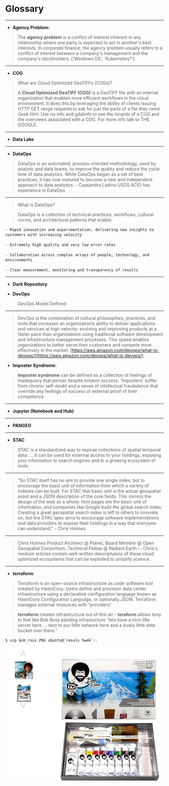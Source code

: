 # Glossary

---
- **Agency Problem:**
> The **agency problem** is a conflict of interest inherent in any relationship where one party is expected to act in another's best interests. In corporate finance, the agency problem usually refers to a conflict of interest between a company's management and the company's stockholders.  ['Windows OS', 'Kubernetes?']

---
- **COG**
> What are Cloud Optimized GeoTIFFs (COGs)?

> A **Cloud Optimized GeoTIFF (COG)** is a GeoTIFF file with an internal organization that enables more efficient workflows in the cloud environment.  It does this by leveraging the ability of clients issuing HTTP GET range requests to ask for just the parts of a file they need.
*Geek Hint:* Use rio info and gdalinfo to see the innards of a COG and the overviews associated with a COG.
For more info talk to THE GOOGLE.

---
- **Data Lake**

---
- **DataOps**
> DataOps is an automated, process-oriented methodology, used by analytic and data teams, to improve the quality and reduce the cycle time of data analytics. While DataOps began as a set of best practices, it has now matured to become a new and independent approach to data analytics. - Cassandra Ladino USGS ACIO has experience in DataOps
---
> What is DataOps?

> DataOps is a collection of technical practices, workflows, cultural norms, and architectural patterns that enable:

    - Rapid innovation and experimentation, delivering new insights to customers with increasing velocity

    - Extremely high quality and very low error rates

    - Collaboration across complex arrays of people, technology, and environments

    - Clear measurement, monitoring and transparency of results


---
- **Dark Repository**



- **DevOps**
> DevOps Model Defined

---
> DevOps is the combination of cultural philosophies, practices, and tools that increases an organization’s ability to deliver applications and services at high velocity: evolving and improving products at a faster pace than organizations using traditional software development and infrastructure management processes. This speed enables organizations to better serve their customers and compete more effectively in the market. [https://aws.amazon.com/devops/what-is-devops/](https://aws.amazon.com/devops/what-is-devops/)



- **Imposter Syndrome:**
> **Imposter syndrome** can be defined as a collection of feelings of inadequacy that persist despite evident success. 'Imposters' suffer from chronic self-doubt and a sense of intellectual fraudulence that override any feelings of success or external proof of their competence


---
- **Jupyter (Notebook and Hub)**

---
- **PANGEO**



---
- **STAC**
> STAC is a standardized way to expose collections of spatial temporal data. ... It can be used for external access to your holdings, exposing your information to search engines and to a growing ecosystem of tools.
---
> "So STAC itself has no aim to provide one single index, but to encourage the basic unit of information from which a variety of indexes can be built. For STAC that basic unit is the actual geospatial asset and a JSON description of the core fields. This mirrors the design of the web as a whole: html pages are the basic unit of information, and companies like Google build the global search index. Creating a great geospatial search index is left to others to innovate on, but the STAC spec aims to encourage software implementations and data providers to expose their holdings in a way that everyone can understand." - Chris Holmes
---
> Chris Holmes Product Architect @ Planet, Board Member @ Open Geospatial Consortium, Technical Fellow @ Radiant.Earth -- Chris's medium articles contain well-written descriptuions of these cloud optimized ecosystems that can be exploited to simplify science.

---
- **terraform**

> Terraform is an open-source infrastructure as code software tool created by HashiCorp. Users define and provision data center infrastructure using a declarative configuration language known as HashiCorp Configuration Language, or optionally JSON. Terraform manages external resources with "providers"

> **terraform** creates infrastructure out of thin air - **teraform** allows tony to feel like Bob Ross painting infrastucture "lets have a nice litte server here ... next to our little network here and a lovely little data bucket over there."
```
$ scp bob_ross.PNG ubuntu@`resolv hweb`:.
```
![](./Assets/bob_ross.PNG)
